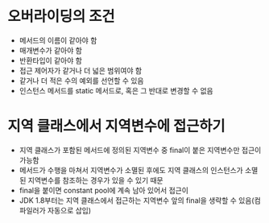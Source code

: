 # 오버라이딩의 조건
* 메서드의 이름이 같아야 함
* 매개변수가 같아야 함
* 반환타입이 같아야 함
* 접근 제어자가 같거나 더 넓은 범위여야 함
* 같거나 더 적은 수의 예외를 선언할 수 있음
* 인스턴스 메서드를 static 메서드로, 혹은 그 반대로 변경할 수 없음

# 지역 클래스에서 지역변수에 접근하기
* 지역 클래스가 포함된 메서드에 정의된 지역변수 중 final이 붙은 지역변수만 접근이 가능함
* 메서드가 수행을 마쳐서 지역변수가 소멸된 후에도 지역 클래스의 인스턴스가 소멸된 지역변수를 참조하는 경우가 있을 수 있기 때문
* final을 붙이면 constant pool에 계속 남아 있어서 접근이 
* JDK 1.8부터는 지역 클래스에서 접근하는 지역변수 앞의 final을 생략할 수 있음(컴파일러가 자동으로 삽입)
